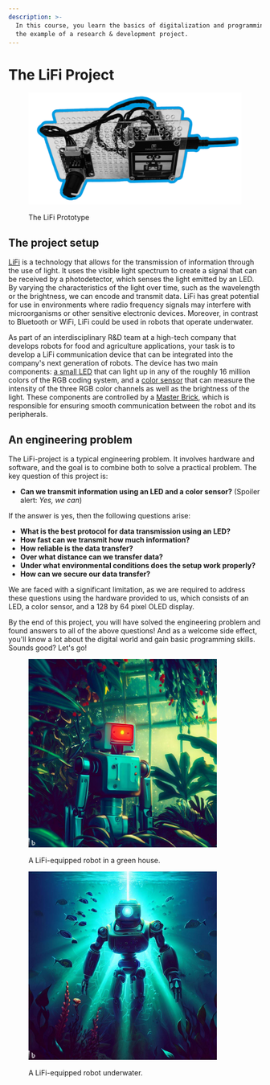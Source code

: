 ```yaml
---
description: >-
  In this course, you learn the basics of digitalization and programming using
  the example of a research & development project.
---
```


# The LiFi Project

<figure><img src=".gitbook/assets/LiFi Project Prototype (1).png" alt=""><figcaption><p>The LiFi Prototype</p></figcaption></figure>

## The project setup

[LiFi](https://en.wikipedia.org/wiki/Li-Fi) is a technology that allows for the transmission of information through the use of light. It uses the visible light spectrum to create a signal that can be received by a photodetector, which senses the light emitted by an LED. By varying the characteristics of the light over time, such as the wavelength or the brightness, we can encode and transmit data. LiFi has great potential for use in environments where radio frequency signals may interfere with microorganisms or other sensitive electronic devices. Moreover, in contrast to Bluetooth or WiFi, LiFi could be used in robots that operate underwater.

As part of an interdisciplinary R\&D team at a high-tech company that develops robots for food and agriculture applications, your task is to develop a LiFi communication device that can be integrated into the company's next generation of robots. The device has two main components: [a small LED](https://www.tinkerforge.com/en/doc/Hardware/Bricklets/RGB_LED_V2.html) that can light up in any of the roughly 16 million colors of the RGB coding system, and a [color sensor](https://www.tinkerforge.com/en/doc/Hardware/Bricklets/Color_V2.html) that can measure the intensity of the three RGB color channels as well as the brightness of the light. These components are controlled by a [Master Brick](https://www.tinkerforge.com/en/doc/Hardware/Bricks/Master_Brick.html), which is responsible for ensuring smooth communication between the robot and its peripherals.

## An engineering problem

The LiFi-project is a typical engineering problem. It involves hardware and software, and the goal is to combine both to solve a practical problem. The key question of this project is:

* **Can we transmit information using an LED and a color sensor?** (Spoiler alert: _Yes, we can_)

If the answer is yes, then the following questions arise:

* **What is the best protocol for data transmission using an LED?**
* **How fast can we transmit how much information?**
* **How reliable is the data transfer?**
* **Over what distance can we transfer data?**
* **Under what environmental conditions does the setup work properly?**
* **How can we secure our data transfer?**

We are faced with a significant limitation, as we are required to address these questions using the hardware provided to us, which consists of an LED, a color sensor, and a 128 by 64 pixel OLED display.

By the end of this project, you will have solved the engineering problem and found answers to all of the above questions! And as a welcome side effect, you'll know a lot about the digital world and gain basic programming skills. Sounds good? Let's go!

<div><figure><img src=".gitbook/assets/lifi_greenhouse.jpg" alt="" width="375"><figcaption><p>A LiFi-equipped robot in a green house.</p></figcaption></figure> <figure><img src=".gitbook/assets/lifi_underwater.jpg" alt="" width="375"><figcaption><p>A LiFi-equipped robot underwater.</p></figcaption></figure></div>
